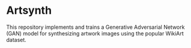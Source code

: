 # Artsynth
This repository implements and trains a Generative Adversarial Network (GAN) model for synthesizing artwork images using the popular WikiArt dataset.
